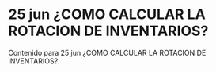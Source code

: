 # 25 jun  ¿COMO CALCULAR LA ROTACION DE INVENTARIOS?

Contenido para 25 jun  ¿COMO CALCULAR LA ROTACION DE INVENTARIOS?.